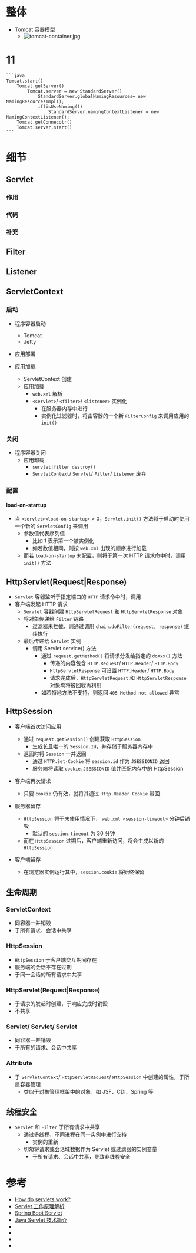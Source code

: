 

# 整体

- Tomcat 容器模型
    - ![tomcat-container.jpg](http://doc.yqjdcyy.com/e6aa9c86-f4bf-4f50-9040-67a3bedff6b7.jpg)


# 11

    ```java
    Tomcat.start()
        Tomcat.getServer()
            Tomcat.server = new StandardServer()
                StandardServer.globalNamingResources= new NamingResourcesImpl();
                if(isUseNaming())
                    StandardServer.namingContextListener = new NamingContextListener();
        Tomcat.getConnecotr()
        Tomcat.server.start()
    ```

# 细节
## Servlet
### 作用

### 代码

### 补充



## Filter

## Listener


## ServletContext
### 启动
- 程序容器启动
    - Tomcat
    - Jetty

- 应用部署

- 应用加载
    - ServletContext 创建
    - 应用加载
        - `web.xml` 解析
        - `<servlet>`/ `<filter>`/ `<listener>` 实例化
            - 在服务器内存中进行
            - 实例化过滤器时，将由容器的一个新 `FilterConfig` 来调用应用的 `init()`

### 关闭
- 程序容器关闭
    - 应用卸载
        - `servlet|filter destroy()`
        - `ServletContext`/ `Servlet`/ `Filter`/ `Listener` 废弃

### 配置
#### load-on-startup
- 当 `<servlet><load-on-startup>` > 0，`Servlet.init()` 方法将于启动时使用一个新的 `ServletConfig` 来调用
    - 参数值代表序列值
        - 比如 1 表示第一个被实例化
        - 如若数值相同，则按 `web.xml` 出现的顺序进行加载
    - 而若 `load-on-startup` 未配置，则将于第一次 HTTP 请求命中时，调用 `init()` 方法


## HttpServlet(Request|Response)
- `Servlet` 容器监听于指定端口的 `HTTP` 请求命中时，调用
- 客户端发起 HTTP 请求
    - `Servlet` 容器创建 `HttpServletRequest` 和 `HttpServletResponse` 对象
    - 将对象传递给 `Filter` 链路
        - 过滤器未拦截，则通过调用 `chain.doFilter(request, response)` 继续执行
    - 最后传递给 `Servlet` 实例
        - 调用 Servlet.service() 方法
            - 通过 `request.getMethod()` 将请求分发给指定的 `doXxx()` 方法
                - 传递的内容包含 `HTTP.Request`/ `HTTP.Header`/ `HTTP.Body`
                - `HttpServletResponse` 可设置 `HTTP.Header`/ `HTTP.Body`
                - 请求完成后，`HttpServletRequest` 和 `HttpServletResponse` 对象均将被回收再利用
            - 如若特地方法不支持，则返回 `405 Method not allowed` 异常


## HttpSession
- 客户端首次访问应用
    - 通过 `request.getSession()` 创建获取 `HttpSession`
        - 生成长且唯一的 `Session.Id`，并存储于服务器内存中
    - 返回时将 `Session` 一并返回
        - 通过 `HTTP.Set-Cookie` 将 `session.id` 作为 `JSESSIONID` 返回
        - 服务端将读取 `cookie.JSESSIONID` 值并匹配内存中的 HttpSession

- 客户端再次请求
    - 只要 `cookie` 仍有效，就将其通过 `Http.Header.Cookie` 带回

- 服务器留存
    - `HttpSession` 将于未使用情况下， `web.xml <session-timeout>` 分钟后销毁
        - 默认的 `session.timeout` 为 30 分钟
    - 而在 `HttpSession` 过期后，客户端重新访问，将会生成以新的 `HttpSession`

- 客户端留存
    - 在浏览器实例运行其中，`session.cookie` 将始终保留


## 生命周期
### ServletContext
- 同容器一并销毁
- 于所有请求、会话中共享

### HttpSession
- `HttpSession` 于客户端交互期间存在
- 服务端的会话不存在过期
- 于同一会话的所有请求中共享

### HttpServlet(Request|Response)
- 于请求的发起时创建，于响应完成时销毁
- 不共享

### Servlet/ Servlet/ Servlet
- 同容器一并销毁
- 于所有的请求、会话中共享

### Attribute
- 于 `ServletContext`/ `HttpServletRequest`/ `HttpSession` 中创建的属性，于所属容器管理
    - 类似于对象管理框架中的对象，如 JSF、CDI、Spring 等

## 线程安全
- `Servlet` 和 `Filter` 于所有请求中共享
    - 通过多线程、不同进程在同一实例中进行支持
        - 实例的重新
    - 切匆将请求或会话域数据作为 Servlet 或过滤器的实例变量
        - 于所有请求、会话中共享，导致非线程安全


# 参考
- [How do servlets work?](https://stackoverflow.com/questions/3106452/how-do-servlets-work-instantiation-sessions-shared-variables-and-multithreadi/3106909#3106909)
- [Servlet 工作原理解析](https://www.ibm.com/developerworks/cn/java/j-lo-servlet/index.html)
- [Spring Boot Servlet](https://blog.csdn.net/catoop/article/details/50501686)
- [Java Servlet 技术简介](https://www.ibm.com/developerworks/cn/education/java/j-intserv/j-intserv.html)
- []()
- []()
- []()
- []()

